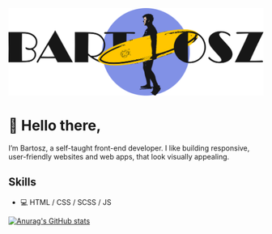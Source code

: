 
<!-- - 👀 I’m interested in ...
- 🌱 I’m currently learning ...
- 💞️ I’m looking to collaborate on ...
- 📫 How to reach me ... -->


![](https://github.com/dejotb/dejotb/blob/main/logo-new2.svg)


# 👋 Hello there,
I’m Bartosz, a self-taught front-end developer. I like building responsive, user-friendly websites and web apps, that look visually appealing.

## Skills

- 💻 HTML / CSS / SCSS / JS

<!---
dejotb/dejotb is a ✨ special ✨ repository because its `README.md` (this file) appears on your GitHub profile.
You can click the Preview link to take a look at your changes.
--->

[![Anurag's GitHub stats](https://github-readme-stats.vercel.app/api?username=dejotb)](https://github.com/anuraghazra/github-readme-stats)
